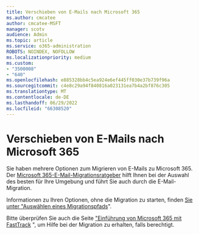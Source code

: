 ```yaml
---
title: Verschieben von E-Mails nach Microsoft 365
ms.author: cmcatee
author: cmcatee-MSFT
manager: scotv
audience: Admin
ms.topic: article
ms.service: o365-administration
ROBOTS: NOINDEX, NOFOLLOW
ms.localizationpriority: medium
ms.custom:
- "3500008"
- "640"
ms.openlocfilehash: e885328bb4c5ea924e6ef445ff030e37b739f96a
ms.sourcegitcommit: c4e8c29a94f840816a023131ea7b4a2bf876c305
ms.translationtype: MT
ms.contentlocale: de-DE
ms.lasthandoff: 06/29/2022
ms.locfileid: "66308520"
---
```

# <a name="move-email-to-microsoft-365"></a>Verschieben von E-Mails nach Microsoft 365

Sie haben mehrere Optionen zum Migrieren von E-Mails zu Microsoft 365. Der [Microsoft 365-E-Mail-Migrationsratgeber](https://aka.ms/alchemyinsight-mailmigrationadvisor) hilft Ihnen bei der Auswahl des besten für Ihre Umgebung und führt Sie auch durch die E-Mail-Migration.
  
Informationen zu Ihren Optionen, ohne die Migration zu starten, finden [Sie unter "Auswählen eines Migrationspfads](https://docs.microsoft.com/Exchange/mailbox-migration/decide-on-a-migration-path)".

Bitte überprüfen Sie auch die Seite ["Einführung von Microsoft 365 mit FastTrack](https://www.microsoft.com/fasttrack/microsoft-365/office-365) ", um Hilfe bei der Migration zu erhalten, falls berechtigt.
  